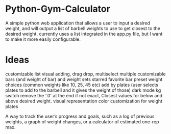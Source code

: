 # Python-Gym-Calculator
A simple python web application that allows a user to input a desired weight, and will output a list of barbell weights to use to get closest to the desired weight. currently uses a list integrated in the app.py file, but I want to make it more easily configurable.

# Ideas 
customizable list
visual adding, drag drop, multiselect
multiple customizable bars (and weight of bar) and weight sets
starred favorite bar
preset weight choices (common weights like 10, 25, 45 etc)
add by plates (user selects plates to add to the barbell and it gives the weight of those)
dark mode
kg switch
remove the '.0' at the end
if not exact, Closest values for below and above desired weight.
visual representation
color customization for weight plates

A way to track the user’s progress and goals, such as a log of previous weights, a graph of weight changes, or a calculator of estimated one-rep max.

